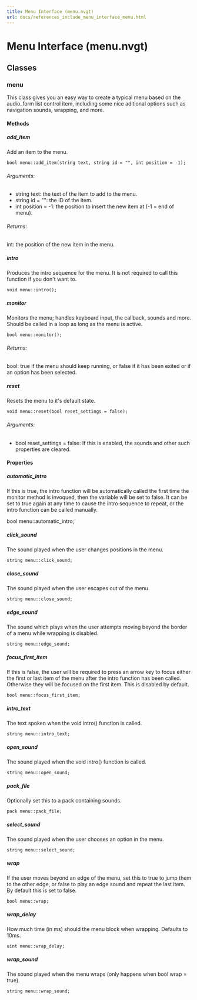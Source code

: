 ```yaml
---
title: Menu Interface (menu.nvgt)
url: docs/references_include_menu_interface_menu.html
---
```


<h1>Menu Interface (menu.nvgt)</h1>
<h2>Classes</h2>
<h3>menu</h3>
<p>This class gives you an easy way to create a typical menu based on the audio_form list control item, including some nice aditional options such as navigation sounds, wrapping, and more.</p>
<h4>Methods</h4>
<h5>add_item</h5>
<p>Add an item to the menu.</p>
<p><code>bool menu::add_item(string text, string id = &quot;&quot;, int position = -1);</code></p>
<h6>Arguments:</h6>
<ul>
<li>string text: the text of the item to add to the menu.</li>
<li>string id = &quot;&quot;: the ID of the item.</li>
<li>int position = -1: the position to insert the new item at (-1 = end of menu).</li>
</ul>
<h6>Returns:</h6>
<p>int: the  position of the new item in the menu.</p>
<h5>intro</h5>
<p>Produces the intro sequence for the menu. It is not  required to call this function if you don't want to.</p>
<p><code>void menu::intro();</code></p>
<h5>monitor</h5>
<p>Monitors the menu; handles keyboard input, the callback, sounds and more. Should be called in a loop as long as the menu is active.</p>
<p><code>bool menu::monitor();</code></p>
<h6>Returns:</h6>
<p>bool: true if the menu should keep running, or false if it has been exited or if an option has been selected.</p>
<h5>reset</h5>
<p>Resets the menu to it's default state.</p>
<p><code>void menu::reset(bool reset_settings = false);</code></p>
<h6>Arguments:</h6>
<ul>
<li>bool reset_settings = false: If this is enabled, the sounds and other such properties are cleared.</li>
</ul>
<h4>Properties</h4>
<h5>automatic_intro</h5>
<p>If this is true, the intro function will be automatically called the first time the monitor method is invoqued, then the variable will be set to false. It can be set to true again at any time to cause the intro sequence to repeat, or the intro function can be called manually.</p>
<p>bool menu::automatic_intro;`</p>
<h5>click_sound</h5>
<p>The sound played when the user changes positions in the menu.</p>
<p><code>string menu::click_sound;</code></p>
<h5>close_sound</h5>
<p>The sound played when the user escapes out of the menu.</p>
<p><code>string menu::close_sound;</code></p>
<h5>edge_sound</h5>
<p>The sound which plays when the user attempts moving beyond the border of a menu while wrapping is disabled.</p>
<p><code>string menu::edge_sound;</code></p>
<h5>focus_first_item</h5>
<p>If this is false, the user will be required to press an arrow key to focus either the first or last item of the menu after the intro function has been called. Otherwise they will be focused on the first item.
This is disabled by default.</p>
<p><code>bool menu::focus_first_item;</code></p>
<h5>intro_text</h5>
<p>The text spoken when the void intro() function is called.</p>
<p><code>string menu::intro_text;</code></p>
<h5>open_sound</h5>
<p>The sound played when the void intro() function is called.</p>
<p><code>string menu::open_sound;</code></p>
<h5>pack_file</h5>
<p>Optionally set this to a pack containing sounds.</p>
<p><code>pack menu::pack_file;</code></p>
<h5>select_sound</h5>
<p>The sound played when the user chooses an option in the menu.</p>
<p><code>string menu::select_sound;</code></p>
<h5>wrap</h5>
<p>If the user moves beyond an edge of the menu, set this to true to jump them to the other edge, or false to play an edge sound and repeat the last item.
By default this is set to false.</p>
<p><code>bool menu::wrap;</code></p>
<h5>wrap_delay</h5>
<p>How much time (in ms) should the menu block when wrapping. Defaults to 10ms.</p>
<p><code>uint menu::wrap_delay;</code></p>
<h5>wrap_sound</h5>
<p>The sound played when the menu wraps (only happens when bool wrap = true).</p>
<p><code>string menu::wrap_sound;</code></p>
